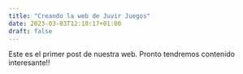 ```yaml
---
title: "Creando la web de Juvir Juegos"
date: 2023-03-03T12:10:17+01:00
draft: false
---
```


Este es el primer post de nuestra web. Pronto tendremos contenido interesante!!
